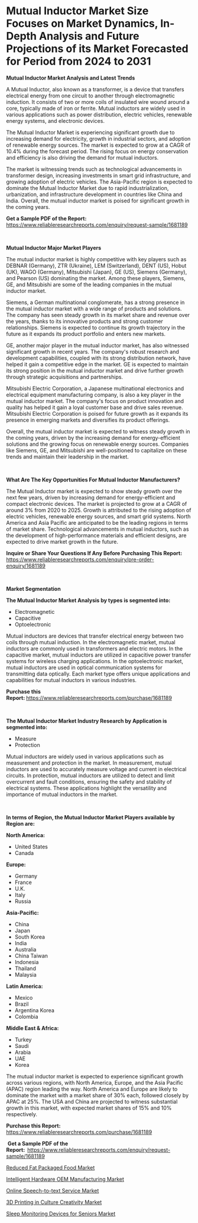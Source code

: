 <p><h1>Mutual Inductor Market Size Focuses on Market Dynamics, In-Depth Analysis and Future Projections of its Market Forecasted for Period from 2024 to 2031</h1></p><p><strong>Mutual Inductor Market Analysis and Latest Trends</strong></p>
<p><p>A Mutual Inductor, also known as a transformer, is a device that transfers electrical energy from one circuit to another through electromagnetic induction. It consists of two or more coils of insulated wire wound around a core, typically made of iron or ferrite. Mutual inductors are widely used in various applications such as power distribution, electric vehicles, renewable energy systems, and electronic devices.</p><p>The Mutual Inductor Market is experiencing significant growth due to increasing demand for electricity, growth in industrial sectors, and adoption of renewable energy sources. The market is expected to grow at a CAGR of 10.4% during the forecast period. The rising focus on energy conservation and efficiency is also driving the demand for mutual inductors.</p><p>The market is witnessing trends such as technological advancements in transformer design, increasing investments in smart grid infrastructure, and growing adoption of electric vehicles. The Asia-Pacific region is expected to dominate the Mutual Inductor Market due to rapid industrialization, urbanization, and infrastructure development in countries like China and India. Overall, the mutual inductor market is poised for significant growth in the coming years.</p></p>
<p><strong>Get a Sample PDF of the Report:&nbsp;</strong> <a href="https://www.reliableresearchreports.com/enquiry/request-sample/1681189">https://www.reliableresearchreports.com/enquiry/request-sample/1681189</a></p>
<p>&nbsp;</p>
<p><strong>Mutual Inductor Major Market Players</strong></p>
<p><p>The mutual inductor market is highly competitive with key players such as DEBNAR (Germany), ZTR (Ukraine), LEM (Switzerland), DENT (US), Hobut (UK), WAGO (Germany), Mitsubishi (Japan), GE (US), Siemens (Germany), and Pearson (US) dominating the market. Among these players, Siemens, GE, and Mitsubishi are some of the leading companies in the mutual inductor market.</p><p>Siemens, a German multinational conglomerate, has a strong presence in the mutual inductor market with a wide range of products and solutions. The company has seen steady growth in its market share and revenue over the years, thanks to its innovative products and strong customer relationships. Siemens is expected to continue its growth trajectory in the future as it expands its product portfolio and enters new markets.</p><p>GE, another major player in the mutual inductor market, has also witnessed significant growth in recent years. The company's robust research and development capabilities, coupled with its strong distribution network, have helped it gain a competitive edge in the market. GE is expected to maintain its strong position in the mutual inductor market and drive further growth through strategic acquisitions and partnerships.</p><p>Mitsubishi Electric Corporation, a Japanese multinational electronics and electrical equipment manufacturing company, is also a key player in the mutual inductor market. The company's focus on product innovation and quality has helped it gain a loyal customer base and drive sales revenue. Mitsubishi Electric Corporation is poised for future growth as it expands its presence in emerging markets and diversifies its product offerings.</p><p>Overall, the mutual inductor market is expected to witness steady growth in the coming years, driven by the increasing demand for energy-efficient solutions and the growing focus on renewable energy sources. Companies like Siemens, GE, and Mitsubishi are well-positioned to capitalize on these trends and maintain their leadership in the market.</p></p>
<p>&nbsp;</p>
<p><strong>What Are The Key Opportunities For Mutual Inductor Manufacturers?</strong></p>
<p><p>The Mutual Inductor market is expected to show steady growth over the next few years, driven by increasing demand for energy-efficient and compact electronic devices. The market is projected to grow at a CAGR of around 3% from 2020 to 2025. Growth is attributed to the rising adoption of electric vehicles, renewable energy sources, and smart grid systems. North America and Asia Pacific are anticipated to be the leading regions in terms of market share. Technological advancements in mutual inductors, such as the development of high-performance materials and efficient designs, are expected to drive market growth in the future.</p></p>
<p><strong>Inquire or Share Your Questions If Any Before Purchasing This Report:</strong> <a href="https://www.reliableresearchreports.com/enquiry/pre-order-enquiry/1681189">https://www.reliableresearchreports.com/enquiry/pre-order-enquiry/1681189</a></p>
<p>&nbsp;</p>
<p><strong>Market Segmentation</strong></p>
<p><strong>The Mutual Inductor Market Analysis by types is segmented into:</strong></p>
<p><ul><li>Electromagnetic</li><li>Capacitive</li><li>Optoelectronic</li></ul></p>
<p><p>Mutual inductors are devices that transfer electrical energy between two coils through mutual induction. In the electromagnetic market, mutual inductors are commonly used in transformers and electric motors. In the capacitive market, mutual inductors are utilized in capacitive power transfer systems for wireless charging applications. In the optoelectronic market, mutual inductors are used in optical communication systems for transmitting data optically. Each market type offers unique applications and capabilities for mutual inductors in various industries.</p></p>
<p><strong>Purchase this Report:&nbsp;</strong><a href="https://www.reliableresearchreports.com/purchase/1681189">https://www.reliableresearchreports.com/purchase/1681189</a></p>
<p>&nbsp;</p>
<p><strong>The Mutual Inductor Market Industry Research by Application is segmented into:</strong></p>
<p><ul><li>Measure</li><li>Protection</li></ul></p>
<p><p>Mutual inductors are widely used in various applications such as measurement and protection in the market. In measurement, mutual inductors are used to accurately measure voltage and current in electrical circuits. In protection, mutual inductors are utilized to detect and limit overcurrent and fault conditions, ensuring the safety and stability of electrical systems. These applications highlight the versatility and importance of mutual inductors in the market.</p></p>
<p>&nbsp;</p>
<p><strong>In terms of Region, the Mutual Inductor Market Players available by Region are:</strong></p>
<p>
    <p> <strong> North America: </strong>
        <ul>
            <li>United States</li>
            <li>Canada</li>
        </ul>
        </p> 
    <p> <strong> Europe: </strong>
        <ul>
            <li>Germany</li>
            <li>France</li>
            <li>U.K.</li>
            <li>Italy</li>
            <li>Russia</li>
        </ul>
        </p> 
    <p> <strong> Asia-Pacific: </strong>
        <ul>
            <li>China</li>
            <li>Japan</li>
            <li>South Korea</li>
            <li>India</li>
            <li>Australia</li>
            <li>China Taiwan</li>
            <li>Indonesia</li>
            <li>Thailand</li>
            <li>Malaysia</li>
        </ul>
        </p> 
    <p> <strong> Latin America: </strong>
        <ul>
            <li>Mexico</li>
            <li>Brazil</li>
            <li>Argentina Korea</li>
            <li>Colombia</li>
        </ul>
        </p> 
    <p> <strong> Middle East & Africa: </strong>
        <ul>
            <li>Turkey</li>
            <li>Saudi</li>
            <li>Arabia</li>
            <li>UAE</li>
            <li>Korea</li>
        </ul>
    </p>
    </p>
<p><p>The mutual inductor market is expected to experience significant growth across various regions, with North America, Europe, and the Asia Pacific (APAC) region leading the way. North America and Europe are likely to dominate the market with a market share of 30% each, followed closely by APAC at 25%. The USA and China are projected to witness substantial growth in this market, with expected market shares of 15% and 10% respectively.</p></p>
<p><strong>Purchase this Report: </strong><a href="https://www.reliableresearchreports.com/purchase/1681189">https://www.reliableresearchreports.com/purchase/1681189</a></p>
<p>&nbsp;<strong>Get a Sample PDF of the Report:&nbsp;&nbsp;</strong><a href="https://www.reliableresearchreports.com/enquiry/request-sample/1681189">https://www.reliableresearchreports.com/enquiry/request-sample/1681189</a></p>
<p><strong></strong></p>
<p><p><a href="https://github.com/mabutironaldo/Market-Research-Report-List-3/blob/main/reduced-fat-packaged-food-market.md">Reduced Fat Packaged Food Market</a></p><p><a href="https://medium.com/p/00c0c96c391a/edit">Intelligent Hardware OEM Manufacturing Market</a></p><p><a href="https://issuu.com/reportprime-2/docs/online-speech-to-text-service-market-size-2030.ppt">Online Speech-to-text Service Market</a></p><p><a href="https://medium.com/p/f263d5eca695/edit">3D Printing in Culture Creativity Market</a></p><p><a href="https://issuu.com/reportprime-2/docs/sleep-monitoring-devices-for-seniors-market-size-2">Sleep Monitoring Devices for Seniors Market</a></p></p>